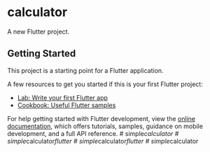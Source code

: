 # calculator

A new Flutter project.

## Getting Started

This project is a starting point for a Flutter application.

A few resources to get you started if this is your first Flutter project:

- [Lab: Write your first Flutter app](https://docs.flutter.dev/get-started/codelab)
- [Cookbook: Useful Flutter samples](https://docs.flutter.dev/cookbook)

For help getting started with Flutter development, view the
[online documentation](https://docs.flutter.dev/), which offers tutorials,
samples, guidance on mobile development, and a full API reference.
#   s i m p l e _ c a l c u l a t o r  
 #   s i m p l e _ c a l c u l a t o r _ f l u t t e r  
 #   s i m p l e _ c a l c u l a t o r _ f l u t t e r  
 #   s i m p l e _ c a l c u l a t o r  
 